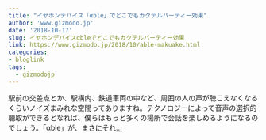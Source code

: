 ```yaml
---
title: "イヤホンデバイス「αble」でどこでもカクテルパーティー効果"
author: 'www.gizmodo.jp'
date: '2018-10-17'
slug: イヤホンデバイスαbleでどこでもカクテルパーティー効果
link: https://www.gizmodo.jp/2018/10/able-makuake.html
categories:
- bloglink
tags:
  - gizmodojp
---
```


駅前の交差点とか、駅構内、鉄道車両の中など、周囲の人の声が聴こえなくなるくらいノイズまみれな空間ってありますね。テクノロジーによって音声の選択的聴取ができるとなれば、僕らはもっと多くの場所で会話を楽しめるようになるのでしょう。「αble」が、まさにそれ[... <i class="fas fa-external-link-alt"></i>](https://www.gizmodo.jp/2018/10/able-makuake.html)

